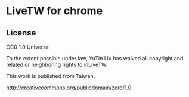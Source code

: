 LiveTW for chrome
=======


## License

CC0 1.0 Universal

To the extent possible under law, YuTin Liu has waived all copyright and related or neighboring rights to inLiveTW.

This work is published from Taiwan.

http://creativecommons.org/publicdomain/zero/1.0